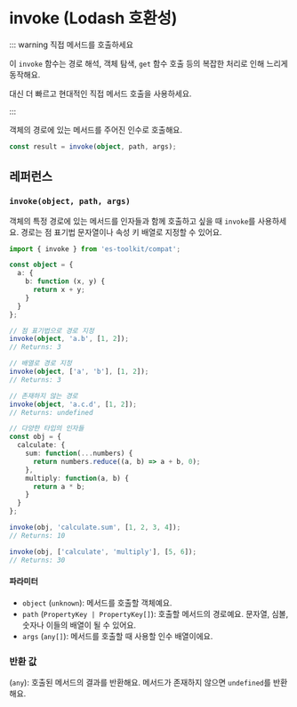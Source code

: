 # invoke (Lodash 호환성)

::: warning 직접 메서드를 호출하세요

이 `invoke` 함수는 경로 해석, 객체 탐색, `get` 함수 호출 등의 복잡한 처리로 인해 느리게 동작해요.

대신 더 빠르고 현대적인 직접 메서드 호출을 사용하세요.

:::

객체의 경로에 있는 메서드를 주어진 인수로 호출해요.

```typescript
const result = invoke(object, path, args);
```

## 레퍼런스

### `invoke(object, path, args)`

객체의 특정 경로에 있는 메서드를 인자들과 함께 호출하고 싶을 때 `invoke`를 사용하세요. 경로는 점 표기법 문자열이나 속성 키 배열로 지정할 수 있어요.

```typescript
import { invoke } from 'es-toolkit/compat';

const object = {
  a: {
    b: function (x, y) {
      return x + y;
    }
  }
};

// 점 표기법으로 경로 지정
invoke(object, 'a.b', [1, 2]);
// Returns: 3

// 배열로 경로 지정
invoke(object, ['a', 'b'], [1, 2]);
// Returns: 3

// 존재하지 않는 경로
invoke(object, 'a.c.d', [1, 2]);
// Returns: undefined

// 다양한 타입의 인자들
const obj = {
  calculate: {
    sum: function(...numbers) {
      return numbers.reduce((a, b) => a + b, 0);
    },
    multiply: function(a, b) {
      return a * b;
    }
  }
};

invoke(obj, 'calculate.sum', [1, 2, 3, 4]);
// Returns: 10

invoke(obj, ['calculate', 'multiply'], [5, 6]);
// Returns: 30
```

#### 파라미터

- `object` (`unknown`): 메서드를 호출할 객체예요.
- `path` (`PropertyKey | PropertyKey[]`): 호출할 메서드의 경로예요. 문자열, 심볼, 숫자나 이들의 배열이 될 수 있어요.
- `args` (`any[]`): 메서드를 호출할 때 사용할 인수 배열이에요.

### 반환 값

(`any`): 호출된 메서드의 결과를 반환해요. 메서드가 존재하지 않으면 `undefined`를 반환해요.